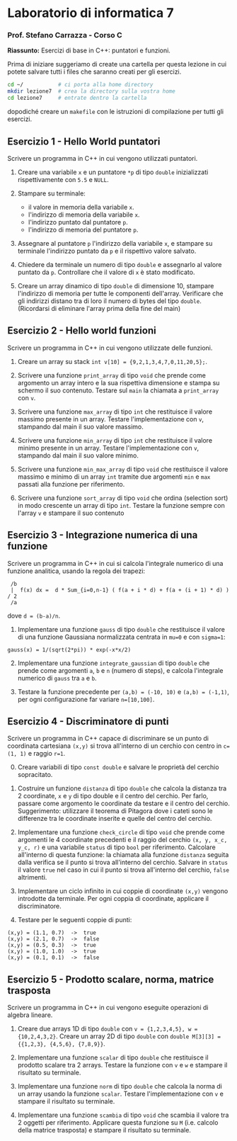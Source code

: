 # Laboratorio di informatica 7
### Prof. Stefano Carrazza - Corso C

**Riassunto:** Esercizi di base in C++: puntatori e funzioni.

Prima di iniziare suggeriamo di create una cartella per questa lezione in cui potete salvare tutti i files che saranno creati per gli esercizi.
```bash
cd ~/           # ci porta alla home directory
mkdir lezione7  # crea la directory sulla vostra home
cd lezione7     # entrate dentro la cartella
```
dopodiché creare un `makefile` con le istruzioni di compilazione per tutti gli esercizi.

## Esercizio 1 - Hello World puntatori

Scrivere un programma in C++ in cui vengono utilizzati puntatori.

1. Creare una variabile `x` e un puntatore `*p` di tipo `double` inizializzati
rispettivamente con `5.5` e `NULL`.

2. Stampare su terminale:
   - il valore in memoria della variabile `x`.
   - l'indirizzo di memoria della variabile `x`.
   - l'indirizzo puntato dal puntatore `p`.
   - l'indirizzo di memoria del puntatore `p`.

3. Assegnare al puntatore `p` l'indirizzo della variabile `x`, e stampare su
terminale l'indirizzo puntato da `p` e il rispettivo valore salvato.

4. Chiedere da terminale un numero di tipo `double` e assegnarlo al valore puntato da `p`. Controllare che il valore di `x` è stato modificato.

5. Creare un array dinamico di tipo `double` di dimensione 10, stampare l'indirizzo
di memoria per tutte le componenti dell'array. Verificare che gli indirizzi distano
tra di loro il numero di bytes del tipo `double`. (Ricordarsi di eliminare l'array
prima della fine del main)

## Esercizio 2 - Hello world funzioni

Scrivere un programma in C++ in cui vengono utilizzate delle funzioni.

1. Creare un array su stack `int v[10] = {9,2,1,3,4,7,0,11,20,5};`.

2. Scrivere una funzione `print_array` di tipo `void` che prende come argomento un array intero e la sua rispettiva dimensione e stampa su schermo il suo contenuto. Testare sul `main` la chiamata a `print_array` con `v`.

3. Scrivere una funzione `max_array` di tipo `int` che restituisce il valore massimo presente in un array. Testare l'implementazione con `v`, stampando dal main il suo valore massimo.

4. Scrivere una funzione `min_array` di tipo `int` che restituisce il valore minimo presente in un array. Testare l'implementazione con `v`, stampando dal main il suo valore minimo.

5. Scrivere una funzione `min_max_array` di tipo `void` che restituisce il valore
massimo e minimo di un array `int` tramite due argomenti `min` e `max` passati alla funzione per riferimento.

6. Scrivere una funzione `sort_array` di tipo `void` che ordina (selection sort) in modo crescente un array di tipo `int`. Testare la funzione sempre con l'array `v` e stampare il suo contenuto

## Esercizio 3 - Integrazione numerica di una funzione

Scrivere un programma in C++ in cui si calcola l'integrale numerico di una funzione analitica, usando la regola dei trapezi:
```
 /b
 |  f(x) dx =  d * Sum_{i=0,n-1} ( f(a + i * d) + f(a + (i + 1) * d) ) / 2
 /a
```
dove `d = (b-a)/n`.

1. Implementare una funzione `gauss` di tipo `double` che restituisce il valore di una funzione Gaussiana normalizzata centrata in `mu=0` e con `sigma=1`:
```
gauss(x) = 1/(sqrt(2*pi)) * exp(-x*x/2)
```

2. Implementare una funzione `integrate_gaussian` di tipo `double` che prende come argomenti `a`, `b` e `n` (numero di steps), e calcola l'integrale numerico di `gauss` tra `a` e `b`.

3. Testare la funzione precedente per `(a,b) = (-10, 10)` e `(a,b) = (-1,1)`, per ogni configurazione far variare `n=[10,100]`.

## Esercizio 4 - Discriminatore di punti

Scrivere un programma in C++ capace di discriminare se un punto di coordinata cartesiana `(x,y)` si trova all'interno
di un cerchio con centro in `c=(1, 1)` e raggio `r=1`.

0. Creare variabili di tipo `const double` e salvare le proprietà del cerchio sopracitato.

1. Costruire un funzione `distanza` di tipo `double` che calcola la distanza tra 2
coordinate, `x` e `y` di tipo double e il centro del cerchio. Per farlo, passare
come argomento le coordinate da testare e il centro del cerchio. Suggerimento: utilizzare
il teorema di Pitagora dove i cateti sono le differenze tra le coordinate inserite e quelle del centro del cerchio.

2. Implementare una funzione `check_circle` di tipo `void` che prende come argomenti le 4 coordinate precedenti e il raggio del cerchio `(x, y, x_c, y_c, r)` e una variabile `status` di tipo `bool` per riferimento. Calcolare all'interno di questa funzione: la chiamata alla funzione `distanza` seguita dalla verifica se il punto si trova all'interno del cerchio. Salvare in `status` il valore `true` nel caso in cui il punto si trova all'interno del cerchio, `false` altrimenti.

2. Implementare un ciclo infinito in cui coppie di coordinate `(x,y)` vengono
introdotte da terminale. Per ogni coppia di coordinate, applicare il discriminatore.

3. Testare per le seguenti coppie di punti:
```
(x,y) = (1.1, 0.7)  ->  true
(x,y) = (2.1, 0.7)  ->  false
(x,y) = (0.5, 0.3)  ->  true
(x,y) = (1.0, 1.0)  ->  true
(x,y) = (0.1, 0.1)  ->  false
```


## Esercizio 5 - Prodotto scalare, norma, matrice trasposta

Scrivere un programma in C++ in cui vengono eseguite operazioni di algebra lineare.

1. Creare due arrays 1D di tipo `double` con `v = {1,2,3,4,5}, w = {10,2,4,3,2}`. Creare un array 2D di tipo `double` con `double M[3][3] = {{1,2,3}, {4,5,6}, {7,8,9}}`.

2. Implementare una funzione `scalar` di tipo `double` che restituisce il prodotto scalare tra 2 arrays. Testare la funzione con `v` e `w` e stampare il risultato su terminale.

3. Implementare una funzione `norm` di tipo `double` che calcola la norma di un array usando la funzione `scalar`. Testare l'implementazione con `v` e stampare il risultato su terminale.

4. Implementare una funzione `scambia` di tipo `void` che scambia il valore tra 2 oggetti per riferimento. Applicare questa funzione su `M` (i.e. calcolo della matrice trasposta) e stampare il risultato su terminale.
